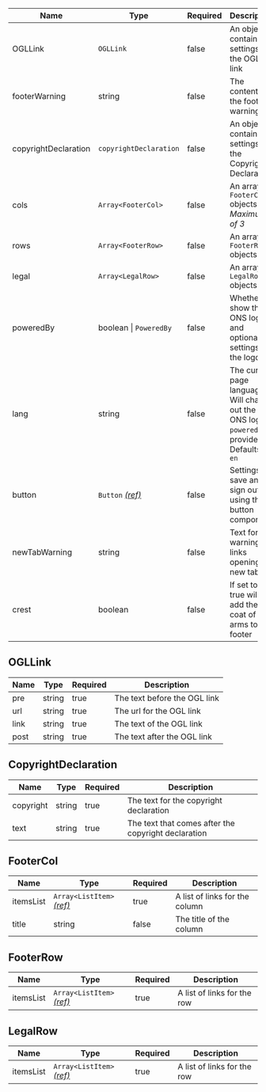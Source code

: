 | Name                 | Type                                   | Required | Description                                                                                          |
| -------------------- | -------------------------------------- | -------- | ---------------------------------------------------------------------------------------------------- |
| OGLLink              | `OGLLink`                              | false    | An object containing settings for the OGL link                                                       |
| footerWarning        | string                                 | false    | The content for the footer warning                                                                   |
| copyrightDeclaration | `copyrightDeclaration`                 | false    | An object containing settings for the Copyright Declaration                                          |
| cols                 | `Array<FooterCol>`                     | false    | An array of `FooterCol` objects. _Maximum of 3_                                                      |
| rows                 | `Array<FooterRow>`                     | false    | An array of `FooterRow` objects                                                                      |
| legal                | `Array<LegalRow>`                      | false    | An array of `LegalRow` objects                                                                       |
| poweredBy            | boolean &#124; `PoweredBy`             | false    | Whether to show the ONS logo, and optionally settings for the logo                                   |
| lang                 | string                                 | false    | The current page language. Will change out the ONS logo if `poweredBy` is provided. Defaults to `en` |
| button               | `Button` [_(ref)_](/components/button) | false    | Settings for save and sign out using the button component                                            |
| newTabWarning        | string                                 | false    | Text for warning of links opening in new tabs                                                        |
| crest                | boolean                                | false    | If set to true will add the UK coat of arms to the footer                                            |

## OGLLink

| Name | Type   | Required | Description                  |
| ---- | ------ | -------- | ---------------------------- |
| pre  | string | true     | The text before the OGL link |
| url  | string | true     | The url for the OGL link     |
| link | string | true     | The text of the OGL link     |
| post | string | true     | The text after the OGL link  |

## CopyrightDeclaration

| Name      | Type   | Required | Description                                         |
| --------- | ------ | -------- | --------------------------------------------------- |
| copyright | string | true     | The text for the copyright declaration              |
| text      | string | true     | The text that comes after the copyright declaration |

## FooterCol

| Name      | Type                                                   | Required | Description                    |
| --------- | ------------------------------------------------------ | -------- | ------------------------------ |
| itemsList | `Array<ListItem>` [_(ref)_](/styles/typography/#lists) | true     | A list of links for the column |
| title     | string                                                 | false    | The title of the column        |

## FooterRow

| Name      | Type                                                   | Required | Description                 |
| --------- | ------------------------------------------------------ | -------- | --------------------------- |
| itemsList | `Array<ListItem>` [_(ref)_](/styles/typography/#lists) | true     | A list of links for the row |

## LegalRow

| Name      | Type                                                   | Required | Description                 |
| --------- | ------------------------------------------------------ | -------- | --------------------------- |
| itemsList | `Array<ListItem>` [_(ref)_](/styles/typography/#lists) | true     | A list of links for the row |
